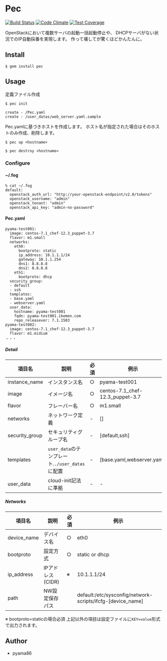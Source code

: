 # Pec
[![Build Status](https://travis-ci.org/pyama86/pec.svg?branch=master)](https://travis-ci.org/pyama86/pec)
[![Code Climate](https://codeclimate.com/github/pyama86/pec/badges/gpa.svg)](https://codeclimate.com/github/pyama86/pec)
[![Test Coverage](https://codeclimate.com/github/pyama86/pec/badges/coverage.svg)](https://codeclimate.com/github/pyama86/pec/coverage)

OpenStackにおいて複数サーバの起動一括起動停止や、 DHCPサーバがない状況でのIP自動採番を実現します。
作って壊してが驚くほどかんたんに。

## Install


    $ gem install pec

## Usage

定義ファイル作成

    $ pec init

```
create - /Pec.yaml
create - /user_datas/web_server.yaml.sample
```
        
Pec.yamlに基づきホストを作成します。
ホスト名が指定された場合はそのホストのみ作成、削除します。

    $ pec up <hostname>

    $ pec destroy <hostname>

### Configure
#### ~/.fog
```
% cat ~/.fog
default:
  openstack_auth_url: "http://your-openstack-endpoint/v2.0/tokens"
  openstack_username: "admin"
  openstack_tenant: "admin"
  openstack_api_key: "admin-no-password"
```


#### Pec.yaml
```
pyama-test001:
  image: centos-7.1_chef-12.3_puppet-3.7
  flavor: m1.small
  networks:
    eth0:
      bootproto: static
      ip_address: 10.1.1.1/24
      gateway: 10.1.1.254
      dns1: 8.8.8.8
      dns2: 8.8.8.8
    eth1:
      bootproto: dhcp
  security_group:
  - default
  - ssh
  templates:
  - base.yaml
  - webserver.yaml
  user_data:
    hostname: pyama-test001
    fqdn: pyama-test001.ikemen.com
    repo_releasever: 7.1.1503
pyama-test002:
  image: centos-7.1_chef-12.3_puppet-3.7
  flavor: m1.midium
・・・

```
##### Detail

| 項目名         | 説明                                           | 必須 | 例示                            |
| -------------- | ---------------------------------------------- | ---- | ------------------------------- |
| instance_name| インスタンス名                                              | ○    | pyama-test001                   |
| image          | イメージ名                                     | ○    | centos-7.1_chef-12.3_puppet-3.7 |
| flavor         | フレーバー名                                   | ○    | m1.small                        |
| networks       | ネットワーク定義                               | -    | []                            |
| security_group | セキュリティグループ名                         | -    | [default,ssh]                   |
| templates      | `user_data`のテンプレート.`./user_datas`に配置 | -    | [base.yaml,webserver.yaml]      |
| user_data      | cloud-init記法に準拠                           | -    | -                               |

##### Networks
| 項目名       | 説明             | 必須 | 例示           |
| ------------ | ---------------- | ---- | -------------- |
| device_name | デバイス名       | ○    | eth0           |
| bootproto    | 設定方式         | ○    | static or dhcp |
| ip_address   | IPアドレス(CIDR) | ※    | 10.1.1.1/24    |
| path   | NW設定保存パス |     | default:/etc/sysconfig/network-scripts/ifcfg-[device_name]    |
※ bootproto=staticの場合必須
上記以外の項目は設定ファイルに`KEY=value`形式で出力されます。

## Author
* pyama86
